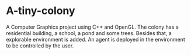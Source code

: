 # A-tiny-colony
A Computer Graphics project using C++ and OpenGL. The colony has a residential building, a school, a pond and some trees. Besides that, a explorable environment is added. An agent is deployed in the environment to be controlled by the user.

